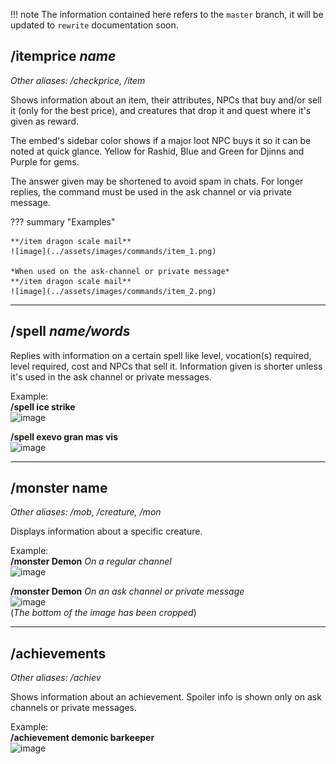 !!! note
    The information contained here refers to the `master` branch, it will be updated to `rewrite` documentation soon.


## /itemprice *name*
*Other aliases: /checkprice, /item*

Shows information about an item, their attributes, NPCs that buy and/or sell it (only for the best price), and creatures that drop it and quest where it's given as reward.

The embed's sidebar color shows if a major loot NPC buys it so it can be noted at quick glance.
Yellow for Rashid, Blue and Green for Djinns and Purple for gems.

The answer given may be shortened to avoid spam in chats. 
For longer replies, the command must be used in the ask channel or via private message.

??? summary "Examples"
    
    **/item dragon scale mail**  
    ![image](../assets/images/commands/item_1.png)
    
    *When used on the ask-channel or private message*  
    **/item dragon scale mail**  
    ![image](../assets/images/commands/item_2.png)

---

## /spell *name/words*

Replies with information on a certain spell like level, vocation(s) required, level required, cost and NPCs that sell it. Information given is shorter unless it's used in the ask channel or private messages.

Example:  
**/spell ice strike**  
![image](https://cloud.githubusercontent.com/assets/12865379/25456795/ccb9e534-2a88-11e7-9cf2-d49c77648137.png)

**/spell exevo gran mas vis**  
![image](https://cloud.githubusercontent.com/assets/12865379/25457018/a098ecce-2a89-11e7-85da-0ef2c64ef9ff.png)

---

## /monster name
*Other aliases: /mob, /creature, /mon*

Displays information about a specific creature.

Example:   
**/monster Demon** *On a regular channel*  
![image](https://cloud.githubusercontent.com/assets/12865379/25457099/f1d97b62-2a89-11e7-992d-7115e3f0d7a0.png)

**/monster Demon** *On an ask channel or private message*  
![image](https://cloud.githubusercontent.com/assets/12865379/25457180/30f37aa0-2a8a-11e7-8d56-7000167a29bc.png)  
(*The bottom of the image has been cropped*)

----

## /achievements
*Other aliases: /achiev*

Shows information about an achievement. Spoiler info is shown only on ask channels or private messages.

Example:  
**/achievement demonic barkeeper**  
![image](https://cloud.githubusercontent.com/assets/12865379/25457881/a50d2920-2a8c-11e7-8704-968808abdd14.png)